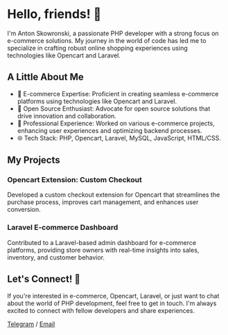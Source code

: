 # Hello, friends! 👋

I'm Anton Skowronski, a passionate PHP developer with a strong focus on e-commerce solutions. My journey in the world of code has led me to specialize in crafting robust online shopping experiences using technologies like Opencart and Laravel.

## A Little About Me

- 🛒 E-commerce Expertise: Proficient in creating seamless e-commerce platforms using technologies like Opencart and Laravel.
- 🚀 Open Source Enthusiast: Advocate for open source solutions that drive innovation and collaboration.
- 💼 Professional Experience: Worked on various e-commerce projects, enhancing user experiences and optimizing backend processes.
- 🌐 Tech Stack: PHP, Opencart, Laravel, MySQL, JavaScript, HTML/CSS.

## My Projects

### Opencart Extension: Custom Checkout

Developed a custom checkout extension for Opencart that streamlines the purchase process, improves cart management, and enhances user conversion.

### Laravel E-commerce Dashboard

Contributed to a Laravel-based admin dashboard for e-commerce platforms, providing store owners with real-time insights into sales, inventory, and customer behavior.
## Let's Connect! 🤙

If you're interested in e-commerce, Opencart, Laravel, or just want to chat about the world of PHP development, feel free to get in touch. I'm always excited to connect with fellow developers and share experiences.

[Telegram](https://t.me/an_skw)
/
[Email](mailto:info@webhome.kz)
<!---
Antonlark/Antonlark is a ✨ special ✨ repository because its `README.md` (this file) appears on your GitHub profile.
You can click the Preview link to take a look at your changes.
--->
